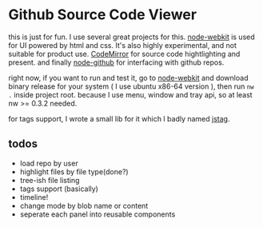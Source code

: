 Github Source Code Viewer
========================

this is just for fun. I use several great projects for this. [node-webkit][]
is used for UI powered by html and css. It's also highly experimental,
and not suitable for product use. [CodeMirror][] for source code hightlighting
and present. and finally [node-github][] for interfacing with github repos.

right now, if you want to run and test it, go to [node-webkit][] and download 
binary release for your system ( I use ubuntu x86-64 version ), then run 
`nw .` inside project root. because I use menu, window and tray api, so at least 
nw >= 0.3.2 needed.

for tags support, I wrote a small lib for it which I badly named [jstag][].

[node-webkit]: http://github.com/rogerwang/node-webkit
[CodeMirror]: http://codemirror.net/
[node-github]: http://ajaxorg.github.com/node-github
[jstag]: http://github.com/sonald/jstag

todos
-----
+ load repo by user
+ highlight files by file type(done?)
+ tree-ish file listing
+ tags support (basically)
+ timeline!
+ change mode by blob name or content
+ seperate each panel into reusable components

